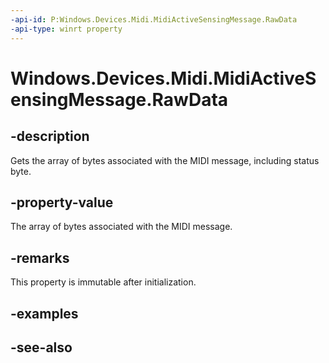 ----api-id: P:Windows.Devices.Midi.MidiActiveSensingMessage.RawData
-api-type: winrt property
---<!-- Property syntaxpublic Windows.Storage.Streams.IBuffer RawData { get; }--># Windows.Devices.Midi.MidiActiveSensingMessage.RawData## -descriptionGets the array of bytes associated with the MIDI message, including status byte.## -property-valueThe array of bytes associated with the MIDI message.## -remarksThis property is immutable after initialization.## -examples## -see-also